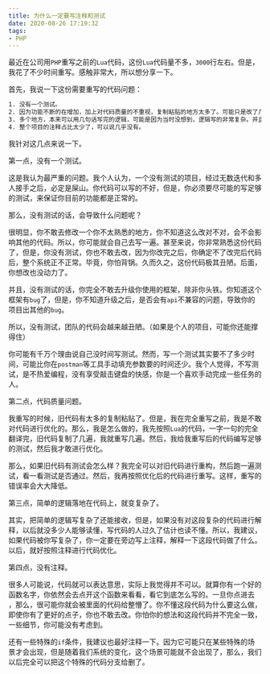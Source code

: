 ```yaml
---
title: 为什么一定要写注释和测试
date: 2020-08-26 17:19:32
tags:
- PHP
---
```


最近在公司用`PHP`重写之前的`Lua`代码，这份`Lua`代码量不多，`3000`行左右。但是，我花了不少时间重写。感触非常大，所以想分享一下。

首先，我说一下这份需要重写的代码问题：

```txt
1. 没有一个测试。
2. 因为功能不断的在增加，加上对代码质量的不重视，复制粘贴的地方太多了。可能只是改了几个传参而已，但是，却复制了整个函数。
3. 多个地方，本来可以用几句话写完的逻辑，可能是因为当时没想到，逻辑写的非常复杂。并且这段复杂的代码没有注释。
4. 整个项目的注释占比太少了，可以说几乎没有。
```

我针对这几点来说一下。

第一点，没有一个测试。

这是我认为最严重的问题。我个人认为，一个没有测试的项目，经过无数迭代和多人接手之后，必定是屎山。你代码可以写的不好，但是，你必须要尽可能的写足够的测试，来保证你目前的功能都是正常的。

那么，没有测试的话，会导致什么问题呢？

很明显，你不敢去修改一个你不太熟悉的地方，你不知道这么改对不对，会不会影响其他的代码。所以，你可能就会自己去写一遍。甚至来说，你非常熟悉这份代码了，但是，你没有测试，你也不敢去改，因为你改完之后，你确定不了改完后代码后，整个系统正不正常。毕竟，你怕背锅。久而久之，这份代码极其丑陋。后面，你想改也没动力了。

并且，没有测试的话，你完全不敢去升级你使用的框架，除非你头铁。你知道这个框架有`bug`了，但是，你不知道升级之后，是否会有`api`不兼容的问题，导致你的项目出其他的`bug`。

所以，没有测试，团队的代码会越来越丑陋。（如果是个人的项目，可能你还能撑得住）

你可能有千万个理由说自己没时间写测试。然而，写一个测试其实要不了多少时间，可能比你在`postman`等工具手动填充参数要的时间还少。我个人觉得，不写测试，是不热爱编程，没有享受敲击键盘的快感，你是一个喜欢手动完成一些任务的人。

第二点，代码质量问题。

我重写的时候，旧代码有太多的复制粘贴了。但是，我在完全重写之前，我是不敢对代码进行优化的。那么，我是怎么做的，我先按照`Lua`的代码，一字一句的完全翻译完，旧代码复制了几遍，我就重写几遍。然后，我给我重写后的代码编写足够的测试，然后我才敢进行优化。

那么，如果旧代码有测试会怎么样？我完全可以对旧代码进行重构，然后跑一遍测试，看一看测试是否通过。然后，我再按照优化后的代码进行重写。这样，重写的错误率会大大降低。

第三点，简单的逻辑落地在代码上，就变复杂了。

其实，把简单的逻辑写复杂了还能接收，但是，如果没有对这段复杂的代码进行解释，以后就没多少人能够读懂，写代码的人过久了估计也读不懂。所以，我建议，如果代码被你写复杂了，你一定要在旁边写上注释，解释一下这段代码做了什么。以后，就好按照注释进行代码优化。

第四点，没有注释。

很多人可能说，代码就可以表达意思，实际上我觉得并不可以。就算你有一个好的函数名字，你依然会去点开这个函数来看看，看它到底怎么写的。一旦你点进去 ，那么，很可能你就会被里面的代码给整懵了。你不懂这段代码为什么要这么做，即使你有了更好的点子，你也不敢去改。你怕你的想法和这段代码并不完全一致，一些细节，你可能没有考虑到。

还有一些特殊的`if`条件，我建议也最好注释一下。因为它可能只在某些特殊的场景才会出现，但是随着我们系统的变化，这个场景可能就不会出现了，那么，我们以后完全可以把这个特殊的代码分支给删了。
